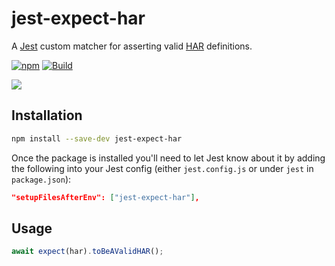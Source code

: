# jest-expect-har

A [Jest](https://jestjs.io/) custom matcher for asserting valid [HAR](https://en.wikipedia.org/wiki/HAR_(file_format)) definitions.

[![npm](https://img.shields.io/npm/v/jest-expect-har)](https://npm.im/jest-expect-har) [![Build](https://github.com/readmeio/jest-expect-har/workflows/CI/badge.svg)](https://github.com/readmeio/jest-expect-har)

[![](https://d3vv6lp55qjaqc.cloudfront.net/items/1M3C3j0I0s0j3T362344/Untitled-2.png)](https://readme.io)


## Installation

```sh
npm install --save-dev jest-expect-har
```

Once the package is installed you'll need to let Jest know about it by adding the following into your Jest config (either `jest.config.js` or under `jest` in `package.json`):

```json
"setupFilesAfterEnv": ["jest-expect-har"],
```

## Usage

```js
await expect(har).toBeAValidHAR();
```
